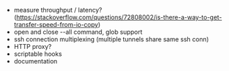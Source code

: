 * measure throughput / latency? (https://stackoverflow.com/questions/72808002/is-there-a-way-to-get-transfer-speed-from-io-copy)
* open and close --all command, glob support
* ssh connection multiplexing (multiple tunnels share same ssh conn)
* HTTP proxy?
* scriptable hooks
* documentation
